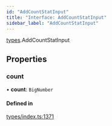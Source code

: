 ```yaml
---
id: "AddCountStatInput"
title: "Interface: AddCountStatInput"
sidebar_label: "AddCountStatInput"
---
```


[types](../../../modules/Types/Types.md).AddCountStatInput

## Properties

### count

• **count**: `BigNumber`

#### Defined in

[types/index.ts:1371](https://github.com/PolymeshAssociation/polymesh-sdk/blob/91c2d2d8/src/types/index.ts#L1371)
